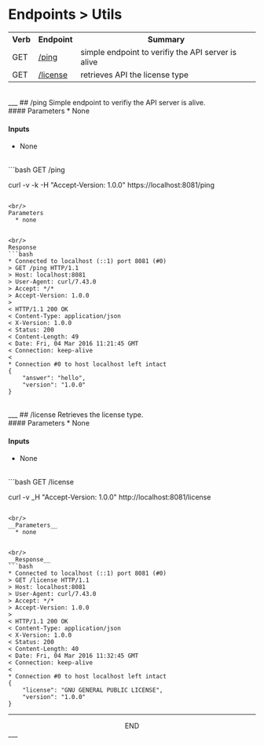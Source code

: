 <div class="page-header">
  <h1  id="page-title">Endpoints > Utils</h1>
</div>



<table id="tbl">
  <colgroup>
    <col>
    <col>
    <col>
  </colgroup>
  <tr>
    <th>Verb</th>
    <th>Endpoint</th>
    <th>Summary</th>
  </tr>
  <tr><td>GET</td><td><a href="#get.ping">/ping</a></td><td>simple endpoint to verifiy the API server is alive</td></tr>
  <tr><td>GET</td><td><a href="#get.license">/license</a></td><td>retrieves API the license type</td></tr>
</table>




<a name="get.ping"></a>
<!-- GET /ping ----------------------------------------- -->
<!-- -->
<!-- -->
<!-- -->
<br/>
___
## /ping
Simple endpoint to verifiy the API server is alive.

<br/>
#### Parameters
* None

#### Inputs
* None

<br/>
```bash
GET /ping

curl -v -k -H "Accept-Version: 1.0.0" https://localhost:8081/ping
```

<br/>
Parameters
  * none


<br/>
Response
```bash
* Connected to localhost (::1) port 8081 (#0)
> GET /ping HTTP/1.1
> Host: localhost:8081
> User-Agent: curl/7.43.0
> Accept: */*
> Accept-Version: 1.0.0
>
< HTTP/1.1 200 OK
< Content-Type: application/json
< X-Version: 1.0.0
< Status: 200
< Content-Length: 49
< Date: Fri, 04 Mar 2016 11:21:45 GMT
< Connection: keep-alive
<
* Connection #0 to host localhost left intact
{
    "answer": "hello",
    "version": "1.0.0"
}
```



<a name="get.license"></a>
<!-- GET /license ----------------------------------------- -->
<!-- -->
<!-- -->
<!-- -->
<br/>
___
## /license
Retrieves the license type.

<br/>
#### Parameters
* None

#### Inputs
* None

<br/>
```bash
GET /license

curl -v _H "Accept-Version: 1.0.0" http://localhost:8081/license
```

<br/>
__Parameters__
  * none


<br/>
__Response__
```bash
* Connected to localhost (::1) port 8081 (#0)
> GET /license HTTP/1.1
> Host: localhost:8081
> User-Agent: curl/7.43.0
> Accept: */*
> Accept-Version: 1.0.0
>
< HTTP/1.1 200 OK
< Content-Type: application/json
< X-Version: 1.0.0
< Status: 200
< Content-Length: 40
< Date: Fri, 04 Mar 2016 11:32:45 GMT
< Connection: keep-alive
<
* Connection #0 to host localhost left intact
{
    "license": "GNU GENERAL PUBLIC LICENSE",
    "version": "1.0.0"
}
```




___
<div style="margin:0 auto;text-align:center;">END</div>
___
